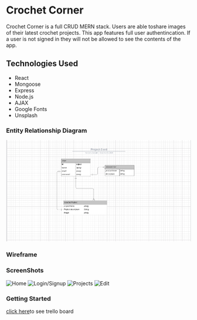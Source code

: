 # Crochet Corner 
Crochet Corner is a full CRUD MERN stack.  Users are able toshare images of their latest crochet  projects. This app features full user authentincation. If a user is not signed in they will not be allowed to see the contents of the app. 

## Technologies Used 
- React
- Mongoose
- Express
- Node.js
- AJAX
- Google Fonts 
- Unsplash


### Entity Relationship Diagram
![ERD](src/images/erd.png)

### Wireframe


### ScreenShots
![Home]()
![Login/Signup]()
![Projects]()
![Edit]()


### Getting Started 
[click here]()to see trello board


